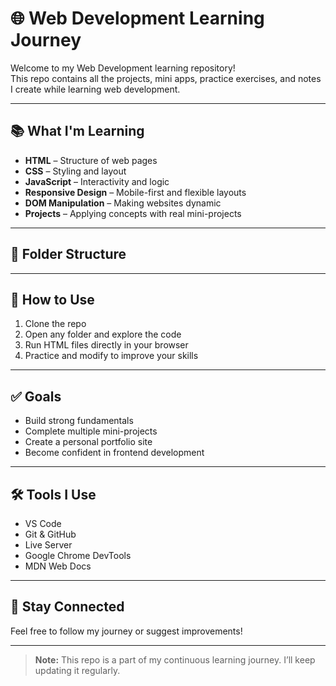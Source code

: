 # 🌐 Web Development Learning Journey

Welcome to my Web Development learning repository!  
This repo contains all the projects, mini apps, practice exercises, and notes I create while learning web development.

---

## 📚 What I'm Learning

- **HTML** – Structure of web pages  
- **CSS** – Styling and layout  
- **JavaScript** – Interactivity and logic  
- **Responsive Design** – Mobile-first and flexible layouts  
- **DOM Manipulation** – Making websites dynamic  
- **Projects** – Applying concepts with real mini-projects

---

## 📁 Folder Structure


---

## 🚀 How to Use

1. Clone the repo  
2. Open any folder and explore the code  
3. Run HTML files directly in your browser  
4. Practice and modify to improve your skills

---

## ✅ Goals

- Build strong fundamentals  
- Complete multiple mini-projects  
- Create a personal portfolio site  
- Become confident in frontend development

---

## 🛠 Tools I Use

- VS Code  
- Git & GitHub  
- Live Server  
- Google Chrome DevTools  
- MDN Web Docs

---

## 🌟 Stay Connected

Feel free to follow my journey or suggest improvements! 

---

> **Note:** This repo is a part of my continuous learning journey. I’ll keep updating it regularly.
